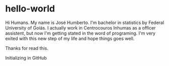 # hello-world

Hi Humans.
My name is José Humberto. I'm bachelor in statistics by Federal University of Goiás. I actually work in Centrocouros Inhumas as a officer assistent, but now I'm getting stated in the word of programing. I'm very exited with this new step of my life and hope things goes well.

Thanks for read this.

Initializing in GitHub 
